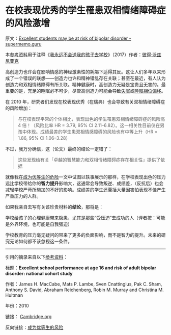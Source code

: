 # 在校表现优秀的学生罹患双相情绪障碍症的风险激增

原文：[Excellent students may be at risk of bipolar disorder - supermemo.guru](https://supermemo.guru/wiki/Excellent_students_may_be_at_risk_of_bipolar_disorder)

本[参考资料](https://supermemo.guru/wiki/References)用于注释《[我永远不会送我的孩子去学校](https://supermemo.guru/wiki/Problem_of_Schooling)》（2017）作者：[彼得·沃兹尼亚克](https://supermemo.guru/wiki/Piotr_Wozniak)

高创造力也许会在影响情感的神经激素性的耗竭下适得其反。这让人们多年以来形成了一个错误的联想——创造力也许和精神错乱存在关联；甚至在最近，有人认为创造力和双相情绪障碍有所关联。精神健康时，高创造力无疑是宝贵且无害的。最重要的是，充足的睡眠必不可少，尽管高创造力可能会导致[失眠](https://supermemo.guru/wiki/Insomnia)或[睡眠相位偏移](https://supermemo.guru/wiki/Phase_shift)。

在 2010 年，研究者们发现在校表现优秀（在瑞典）也会导致有关双相情绪障碍症的风险增加：

> 与在校表现平常的个体相比，表现出色的学生罹患双相情绪障碍症的风险高 4 倍！（风险比率 HR = 3.79, 95% CI 2.11–6.82）。这一相关性目前仅在男孩中体现。成绩最差的学生患双相情感障碍的风险也有中等上升（HR = 1.86, 95% CI 1.06–3.28）

不过，我万分确信，这（论文）最终的结论一定错了：

> 这些发现给有关「卓越的智慧能力和双相情绪障碍症存在相关性」提供了依据

就像我在[成为优等生的危险](https://supermemo.guru/wiki/Dangers_of_being_a_Straight_A_student)一文中试图以轶事展示的那样，在学校表现出色的压力远比学校带给你的**智力提升**影响大，这通常会导致叛逆、成绩差，（反抗后）也会减轻学校严苛所施加的不好的影响。成绩差的学生还囊括大量因害怕表现不佳产生严重压力的人群。

如果我亲自去写有关该珍贵材料的**结论**，那将是：

学校给孩子的心理健康带来隐患，尤其是那些“受压迫”去成功的人（译者按：可能是外界环境，也可能是自我强迫）

学校教育的压力毫无疑问的带来了更多的负面影响，而不是智力的提升。未来的研究无论如何都不该忽视这一条件。

------

引用的摘录来自以下[参考资料](https://supermemo.guru/wiki/References)：

标题：**Excellent school performance at age 16 and risk of adult bipolar disorder: national cohort study**

作者：James H. MacCabe, Mats P. Lambe, Sven Cnattingius, Pak C. Sham, Anthony S. David, Abraham Reichenberg, Robin M. Murray and Christina M. Hultman

年份：2010

链接： [Cambridge.org](https://www.cambridge.org/core/journals/the-british-journal-of-psychiatry/article/excellent-school-performance-at-age-16-and-risk-of-adult-bipolar-disorder-national-cohort-study/BDE2DDD2C0FFBADC76333F12FC52A247)

反向链接：[成为优等生的风险](https://supermemo.guru/wiki/Dangers_of_being_a_Straight_A_student)